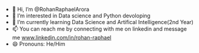  - 👋 Hi, I’m @RohanRaphaelArora
- 👀 I’m interested in Data science and Python devoloping 
- 🌱 I’m currently learning Data Science and Artifical Intelligence(2nd
 Year)
- 📫 You can reach me by connecting with me on linkedin and message me www.linkedin.com/in/rohan-raphael
- 😄 Pronouns: He/Him
